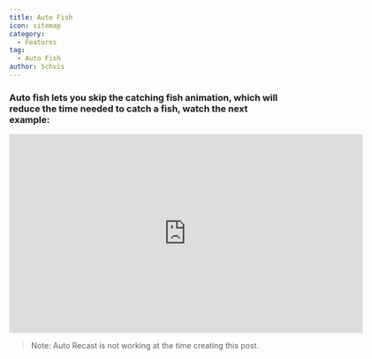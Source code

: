 ```yaml
---
title: Auto Fish
icon: sitemap
category:
  - Features
tag:
  - Auto Fish
author: Schvis
---
```


### Auto fish lets you skip the catching fish animation, which will reduce the time needed to catch a fish, watch the next example:

<iframe width="640" height="360" src="https://www.youtube.com/embed/K_l4Tg-81iQ?list=PL5eI1Tb64p56g27qfYk7VuFTz4FK6YrKa" title="Korepi - Auto Fish" frameborder="0" allow="accelerometer; autoplay; clipboard-write; encrypted-media; gyroscope; picture-in-picture; web-share" allowfullscreen></iframe>

> Note: Auto Recast is not working at the time creating this post.